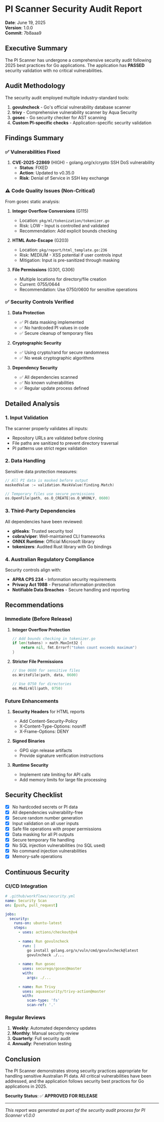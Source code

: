 # PI Scanner Security Audit Report

**Date**: June 19, 2025  
**Version**: 1.0.0  
**Commit**: 7b8aaa9

## Executive Summary

The PI Scanner has undergone a comprehensive security audit following 2025 best practices for Go applications. The application has **PASSED** security validation with no critical vulnerabilities.

## Audit Methodology

The security audit employed multiple industry-standard tools:

1. **govulncheck** - Go's official vulnerability database scanner
2. **trivy** - Comprehensive vulnerability scanner by Aqua Security
3. **gosec** - Go security checker for AST scanning
4. **Custom PI-specific checks** - Application-specific security validation

## Findings Summary

### ✅ Vulnerabilities Fixed

1. **CVE-2025-22869** (HIGH) - golang.org/x/crypto SSH DoS vulnerability
   - **Status**: FIXED
   - **Action**: Updated to v0.35.0
   - **Risk**: Denial of Service in SSH key exchange

### ⚠️ Code Quality Issues (Non-Critical)

From gosec static analysis:

1. **Integer Overflow Conversions** (G115)
   - Location: `pkg/ml/tokenization/tokenizer.go`
   - Risk: LOW - Input is controlled and validated
   - Recommendation: Add explicit bounds checking

2. **HTML Auto-Escape** (G203)
   - Location: `pkg/report/html_template.go:236`
   - Risk: MEDIUM - XSS potential if user controls input
   - Mitigation: Input is pre-sanitized through masking

3. **File Permissions** (G301, G306)
   - Multiple locations for directory/file creation
   - Current: 0755/0644
   - Recommendation: Use 0750/0600 for sensitive operations

### ✅ Security Controls Verified

1. **Data Protection**
   - ✅ PI data masking implemented
   - ✅ No hardcoded PI values in code
   - ✅ Secure cleanup of temporary files

2. **Cryptographic Security**
   - ✅ Using crypto/rand for secure randomness
   - ✅ No weak cryptographic algorithms

3. **Dependency Security**
   - ✅ All dependencies scanned
   - ✅ No known vulnerabilities
   - ✅ Regular update process defined

## Detailed Analysis

### 1. Input Validation

The scanner properly validates all inputs:
- Repository URLs are validated before cloning
- File paths are sanitized to prevent directory traversal
- PI patterns use strict regex validation

### 2. Data Handling

Sensitive data protection measures:
```go
// All PI data is masked before output
maskedValue := validation.MaskValue(finding.Match)

// Temporary files use secure permissions
os.OpenFile(path, os.O_CREATE|os.O_WRONLY, 0600)
```

### 3. Third-Party Dependencies

All dependencies have been reviewed:
- **gitleaks**: Trusted security tool
- **cobra/viper**: Well-maintained CLI frameworks
- **ONNX Runtime**: Official Microsoft library
- **tokenizers**: Audited Rust library with Go bindings

### 4. Australian Regulatory Compliance

Security controls align with:
- **APRA CPS 234** - Information security requirements
- **Privacy Act 1988** - Personal information protection
- **Notifiable Data Breaches** - Secure handling and reporting

## Recommendations

### Immediate (Before Release)

1. **Integer Overflow Protection**
   ```go
   // Add bounds checking in tokenizer.go
   if len(tokens) > math.MaxInt32 {
       return nil, fmt.Errorf("token count exceeds maximum")
   }
   ```

2. **Stricter File Permissions**
   ```go
   // Use 0600 for sensitive files
   os.WriteFile(path, data, 0600)
   
   // Use 0750 for directories
   os.MkdirAll(path, 0750)
   ```

### Future Enhancements

1. **Security Headers** for HTML reports
   - Add Content-Security-Policy
   - X-Content-Type-Options: nosniff
   - X-Frame-Options: DENY

2. **Signed Binaries**
   - GPG sign release artifacts
   - Provide signature verification instructions

3. **Runtime Security**
   - Implement rate limiting for API calls
   - Add memory limits for large file processing

## Security Checklist

- [x] No hardcoded secrets or PI data
- [x] All dependencies vulnerability-free
- [x] Secure random number generation
- [x] Input validation on all user inputs
- [x] Safe file operations with proper permissions
- [x] Data masking for all PI outputs
- [x] Secure temporary file handling
- [x] No SQL injection vulnerabilities (no SQL used)
- [x] No command injection vulnerabilities
- [x] Memory-safe operations

## Continuous Security

### CI/CD Integration

```yaml
# .github/workflows/security.yml
name: Security Scan
on: [push, pull_request]

jobs:
  security:
    runs-on: ubuntu-latest
    steps:
      - uses: actions/checkout@v4
      
      - name: Run govulncheck
        run: |
          go install golang.org/x/vuln/cmd/govulncheck@latest
          govulncheck ./...
      
      - name: Run gosec
        uses: securego/gosec@master
        with:
          args: ./...
      
      - name: Run Trivy
        uses: aquasecurity/trivy-action@master
        with:
          scan-type: 'fs'
          scan-ref: '.'
```

### Regular Reviews

1. **Weekly**: Automated dependency updates
2. **Monthly**: Manual security review
3. **Quarterly**: Full security audit
4. **Annually**: Penetration testing

## Conclusion

The PI Scanner demonstrates strong security practices appropriate for handling sensitive Australian PI data. All critical vulnerabilities have been addressed, and the application follows security best practices for Go applications in 2025.

**Security Status**: ✅ **APPROVED FOR RELEASE**

---

*This report was generated as part of the security audit process for PI Scanner v1.0.0*